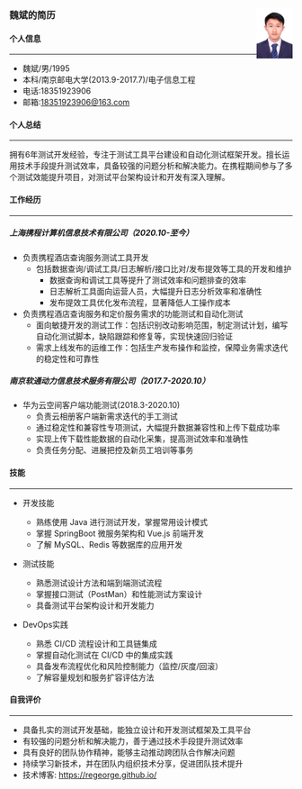 ### 魏斌的简历  <img src=".\90k.jpg" height = "90" div align="right"/>






#### 个人信息
----
- 魏斌/男/1995
- 本科/南京邮电大学(2013.9-2017.7)/电子信息工程
- 电话:18351923906
- 邮箱:18351923906@163.com

#### 个人总结
----
拥有6年测试开发经验，专注于测试工具平台建设和自动化测试框架开发。擅长运用技术手段提升测试效率，具备较强的问题分析和解决能力。在携程期间参与了多个测试效能提升项目，对测试平台架构设计和开发有深入理解。

#### 工作经历
----
##### 上海携程计算机信息技术有限公司（2020.10-至今）

- 负责携程酒店查询服务测试工具开发
  + 包括数据查询/调试工具/日志解析/接口比对/发布提效等工具的开发和维护
    - 数据查询和调试工具等提升了测试效率和问题排查的效率
    - 日志解析工具面向运营人员，大幅提升日志分析效率和准确性
    - 发布提效工具优化发布流程，显著降低人工操作成本
- 负责携程酒店查询服务和定价服务需求的功能测试和自动化测试
  + 面向敏捷开发的测试工作：包括识别改动影响范围，制定测试计划，编写自动化测试脚本，缺陷跟踪和修复等，实现快速回归验证
  + 需求上线发布的运维工作：包括生产发布操作和监控，保障业务需求迭代的稳定性和可靠性

##### 南京软通动力信息技术服务有限公司（2017.7-2020.10）

- 华为云空间客户端功能测试(2018.3-2020.10)
  + 负责云相册客户端新需求迭代的手工测试
  + 通过稳定性和兼容性专项测试，大幅提升数据兼容性和上传下载成功率
  + 实现上传下载性能数据的自动化采集，提高测试效率和准确性
  + 负责任务分配、进展把控及新员工培训等事务

#### 技能
----
- 开发技能
  + 熟练使用 Java 进行测试开发，掌握常用设计模式
  + 掌握 SpringBoot 微服务架构和 Vue.js 前端开发
  + 了解 MySQL、Redis 等数据库的应用开发

- 测试技能
  + 熟悉测试设计方法和端到端测试流程
  + 掌握接口测试（PostMan）和性能测试方案设计
  + 具备测试平台架构设计和开发能力

- DevOps实践
  + 熟悉 CI/CD 流程设计和工具链集成
  + 掌握自动化测试在 CI/CD 中的集成实践
  + 具备发布流程优化和风险控制能力（监控/灰度/回滚）
  + 了解容量规划和服务扩容评估方法


#### 自我评价
----
- 具备扎实的测试开发基础，能独立设计和开发测试框架及工具平台
- 有较强的问题分析和解决能力，善于通过技术手段提升测试效率
- 具有良好的团队协作精神，能够主动推动跨团队合作解决问题
- 持续学习新技术，并在团队内组织技术分享，促进团队技术提升
- 技术博客: https://regeorge.github.io/